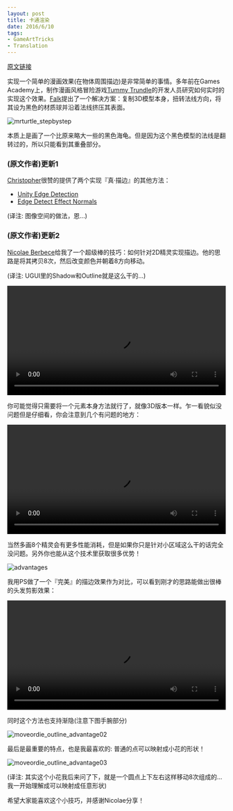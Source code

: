 ```yaml
---
layout: post
title: 卡通渲染
date: 2016/6/10
tags:
- GameArtTricks
- Translation
---
```


[原文链接](https://simonschreibt.de/gat/cell-shading/)

实现一个简单的漫画效果(在物体周围描边)是非常简单的事情。多年前在Games Academy上，制作漫画风格冒险游戏[Tummy Trundle](http://www.games-academy.de/home/projekte.html)的开发人员研究如何实时的实现这个效果。[Falk](http://www.fa-so.de/)提出了一个解决方案：复制3D模型本身，扭转法线方向，将其设为黑色的材质球并沿着法线挤压其表面。

![mrturtle_stepbystep](/images/gamearttricks/mrturtle_stepbystep.gif)

本质上是画了一个比原来略大一些的黑色海龟。但是因为这个黑色模型的法线是翻转过的，所以只能看到其重叠部分。

<!--more-->

### (原文作者)更新1

[Christopher](http://www.cjonesdev.com/)很赞的提供了两个实现『真·描边』的其他方法：

- [Unity Edge Detection](http://docs.unity3d.com/Manual/script-EdgeDetectEffect.html)
- [Edge Detect Effect Normals](http://docs.unity3d.com/Manual/script-EdgeDetectEffectNormals.html)

(译注: 图像空间的做法，恩...)

### (原文作者)更新2

[Nicolae Berbece](https://twitter.com/xelubest)给我了一个超级棒的技巧：如何针对2D精灵实现描边。他的思路是将其拷贝8次，然后改变颜色并朝着8方向移动。

(译注: UGUI里的Shadow和Outline就是这么干的...)

<video width="100%" controls="" loop="" preload="meta"><source src="https://data.simonschreibt.de/gat007/update2/moveordie_outline_01.webm" type="video/webm;codecs=&quot;vp8&quot;"><source src="https://data.simonschreibt.de/gat007/update2/moveordie_outline_01.mp4" type="video/mp4"></video>

你可能觉得只需要将一个元素本身方法就行了，就像3D版本一样。乍一看貌似没问题但是仔细看，你会注意到几个有问题的地方：

<video width="100%" controls="" loop="" preload="meta"><source src="https://data.simonschreibt.de/gat007/update2/moveordie_outline_02.webm" type="video/webm;codecs=&quot;vp8&quot;"><source src="https://data.simonschreibt.de/gat007/update2/moveordie_outline_02.mp4" type="video/mp4"></video>

当然多画8个精灵会有更多性能消耗，但是如果你只是针对小区域这么干的话完全没问题。另外你也能从这个技术里获取很多优势！

![advantages](/images/gamearttricks/advantages.png)

我用PS做了一个『完美』的描边效果作为对比，可以看到刚才的思路能做出很棒的头发剪影效果：

<video width="100%" controls="" loop="" preload="meta"><source src="https://data.simonschreibt.de/gat007/update2/moveordie_outline_advantage01.webm" type="video/webm;codecs=&quot;vp8&quot;"><source src="https://data.simonschreibt.de/gat007/update2/moveordie_outline_advantage01.mp4" type="video/mp4"></video>

同时这个方法也支持渐隐(注意下图手腕部分)

![moveordie_outline_advantage02](/images/gamearttricks/moveordie_outline_advantage02.png)

最后是最重要的特点，也是我最喜欢的: 普通的点可以映射成小花的形状！

![moveordie_outline_advantage03](/images/gamearttricks/moveordie_outline_advantage03.png)

(译注: 其实这个小花我后来问了下，就是一个圆点上下左右这样移动8次组成的...我一开始理解成可以映射成任意形状)

希望大家能喜欢这个小技巧，并感谢Nicolae分享！